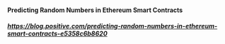 #### Predicting Random Numbers in Ethereum Smart Contracts
##### https://blog.positive.com/predicting-random-numbers-in-ethereum-smart-contracts-e5358c6b8620
